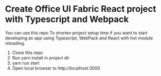 # Create Office UI Fabric React project with Typescript and Webpack

You can use this repo To shorten project setup time if you want to start developing an app using Typescript, WebPack and React with hot module reloading.

1. Clone this repo
2. Run yarn install in project dir
3. yarn run start
4. Open local browser to http://localhost:3000
